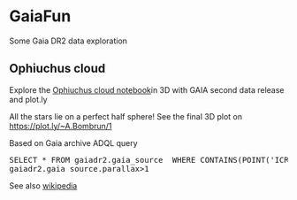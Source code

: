 # GaiaFun
Some Gaia DR2 data exploration 

## Ophiuchus cloud
Explore the [Ophiuchus cloud notebook](OphiuchusCloud.ipynb)in 3D with GAIA second data release and plot.ly 

All the stars lie on a perfect half sphere! See the final 3D plot on https://plot.ly/~A.Bombrun/1

Based on Gaia archive ADQL query
<pre>
SELECT * FROM gaiadr2.gaia_source  WHERE CONTAINS(POINT('ICRS',gaiadr2.gaia_source.ra,gaiadr2.gaia_source.dec),CIRCLE('ICRS',247.025,-24.5417,2))=1  AND
gaiadr2.gaia_source.parallax>1
</pre>

See also [wikipedia](https://en.wikipedia.org/wiki/Rho_Ophiuchi_cloud_complex) 


